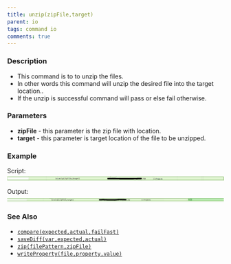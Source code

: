 ```yaml
---
title: unzip(zipFile,target)
parent: io
tags: command io
comments: true
---
```



### Description
- This command is to to unzip the files.
- In other words this command will unzip the desired file into the target location..
- If the unzip is successful command will pass or else fail otherwise.


### Parameters
- **zipFile** \- this parameter is the zip file with location.
- **target** \- this parameter is target location of the file to be unzipped.


### Example
Script:<br/>
![script](image/unzip_01.png)

Output:<br/>
![output](image/unzip_02.png)


### See Also
- [`compare(expected,actual,failFast)`](compare(expected,actual,failFast))
- [`saveDiff(var,expected,actual)`](saveDiff(var,expected,actual))
- [`zip(filePattern,zipFile)`](zip(filePattern,zipFile))
- [`writeProperty(file,property,value)`](writeProperty(file,property,value))

